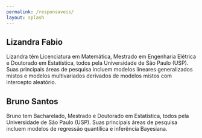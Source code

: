```yaml
---
permalink: /responsaveis/
layout: splash
---
```


## Lizandra Fabio

Lizandra têm Licenciatura em Matemática, Mestrado em Engenharia Elétrica e Doutorado em Estatística, todos pela Universidade de São Paulo (USP). Suas principais áreas de pesquisa incluem modelos lineares generalizados mistos e modelos multivariados derivados de modelos mistos com intercepto aleatório.

## Bruno Santos

Bruno tem Bacharelado, Mestrado e Doutorado em Estatística, todos pela Universidade de São Paulo (USP). Suas principais áreas de pesquisa incluem modelos de regressão quantílica e inferência Bayesiana. 
